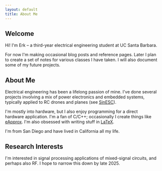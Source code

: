 ```yaml
---
layout: default
title: About Me
---
```


## Welcome
Hi! I'm Erk – a third-year electrical engineering student at UC Santa Barbara.

For now I'm making occasional blog posts and reference pages. Later I plan to create a set of notes for various classes I have taken. I will also document some of my future projects.

## About Me
Electrical engineering has been a lifelong passion of mine. I've done several projects involving a mix of power electronics and embedded systems, typically applied to RC drones and planes (see [SinESC](https://github.com/SAR-mango/SinESC)).

I'm mostly into hardware, but I also enjoy programming for a direct hardware application. I'm a fan of C/C++; occasionally I create things like [eApprox](https://github.com/SAR-mango/eApprox). I'm also obsessed with writing stuff in [LaTeX](https://github.com/SAR-mango/latex-templates).

I'm from San Diego and have lived in California all my life.

## Research Interests
I'm interested in signal processing applications of mixed-signal circuits, and perhaps also RF. I hope to narrow this down by late 2025.
